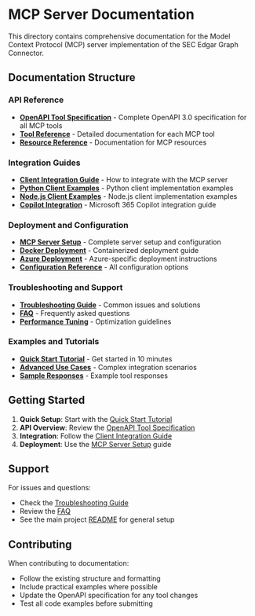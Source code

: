 # MCP Server Documentation

This directory contains comprehensive documentation for the Model Context Protocol (MCP) server implementation of the SEC Edgar Graph Connector.

## Documentation Structure

### API Reference
- [**OpenAPI Tool Specification**](./api/mcp-tools-openapi.yaml) - Complete OpenAPI 3.0 specification for all MCP tools
- [**Tool Reference**](./api/tools-reference.md) - Detailed documentation for each MCP tool
- [**Resource Reference**](./api/resources-reference.md) - Documentation for MCP resources

### Integration Guides  
- [**Client Integration Guide**](./integration/client-integration.md) - How to integrate with the MCP server
- [**Python Client Examples**](./integration/python-examples.md) - Python client implementation examples
- [**Node.js Client Examples**](./integration/nodejs-examples.md) - Node.js client implementation examples
- [**Copilot Integration**](./integration/copilot-integration.md) - Microsoft 365 Copilot integration guide

### Deployment and Configuration
- [**MCP Server Setup**](./deployment/mcp-server-setup.md) - Complete server setup and configuration
- [**Docker Deployment**](./deployment/docker-deployment.md) - Containerized deployment guide  
- [**Azure Deployment**](./deployment/azure-deployment.md) - Azure-specific deployment instructions
- [**Configuration Reference**](./deployment/configuration-reference.md) - All configuration options

### Troubleshooting and Support
- [**Troubleshooting Guide**](./troubleshooting/common-issues.md) - Common issues and solutions
- [**FAQ**](./troubleshooting/faq.md) - Frequently asked questions
- [**Performance Tuning**](./troubleshooting/performance-tuning.md) - Optimization guidelines

### Examples and Tutorials
- [**Quick Start Tutorial**](./examples/quick-start.md) - Get started in 10 minutes
- [**Advanced Use Cases**](./examples/advanced-examples.md) - Complex integration scenarios
- [**Sample Responses**](./examples/sample-responses.md) - Example tool responses

## Getting Started

1. **Quick Setup**: Start with the [Quick Start Tutorial](./examples/quick-start.md)
2. **API Overview**: Review the [OpenAPI Tool Specification](./api/mcp-tools-openapi.yaml)
3. **Integration**: Follow the [Client Integration Guide](./integration/client-integration.md)
4. **Deployment**: Use the [MCP Server Setup](./deployment/mcp-server-setup.md) guide

## Support

For issues and questions:
- Check the [Troubleshooting Guide](./troubleshooting/common-issues.md)
- Review the [FAQ](./troubleshooting/faq.md)
- See the main project [README](../README.md) for general setup

## Contributing

When contributing to documentation:
- Follow the existing structure and formatting
- Include practical examples where possible
- Update the OpenAPI specification for any tool changes
- Test all code examples before submitting